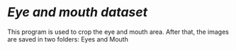 # *Eye and mouth dataset*

This program is used to crop the eye and mouth area.
After that, the images are saved in two folders: Eyes and Mouth
